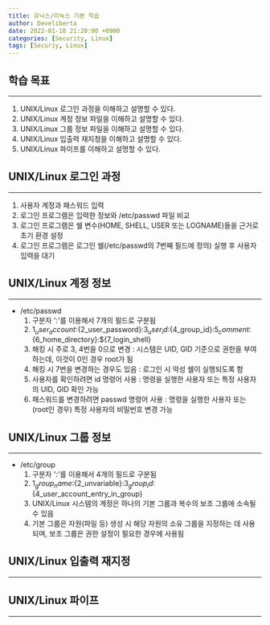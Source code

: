 ```yaml
---
title: 유닉스/리눅스 기본 학습
author: Develiberta
date: 2022-01-18 21:20:00 +0900
categories: [Security, Linux]
tags: [Securiy, Linux]
---
```



## 학습 목표
---
1. UNIX/Linux 로그인 과정을 이해하고 설명할 수 있다.
2. UNIX/Linux 계정 정보 파일을 이해하고 설명할 수 있다.
3. UNIX/Linux 그룹 정보 파일을 이해하고 설명할 수 있다.
4. UNIX/Linux 입출력 재지정을 이해하고 설명할 수 있다.
5. UNIX/Linux 파이프를 이해하고 설명할 수 있다.

## UNIX/Linux 로그인 과정
---
1. 사용자 계정과 패스워드 입력
2. 로그인 프로그램은 입력한 정보와 /etc/passwd 파일 비교
3. 로그인 프로그램은 쉘 변수(HOME, SHELL, USER 또는 LOGNAME)들을 근거로 초기 환경 설정
4. 로그인 프로그램은 로그인 쉘(/etc/passwd의 7번째 필드에 정의) 실행 후 사용자 입력을 대기

## UNIX/Linux 계정 정보
---
- /etc/passwd
	1. 구분자 ':'를 이용해서 7개의 필드로 구분됨
	2. ${1_user_account}:${2_user_password}:${3_user_id}:${4_group_id}:${5_comment}:${6_home_directory}:${7_login_shell}
	3. 해킹 시 주로 3, 4번을 0으로 변경 : 시스템은 UID, GID 기준으로 권한을 부여하는데, 이것이 0인 경우 root가 됨
	4. 해킹 시 7번을 변경하는 경우도 있음 : 로그인 시 악성 쉘이 실행되도록 함
	5. 사용자를 확인하려면 id 명령어 사용 : 명령을 실행한 사용자 또는 특정 사용자의 UID, GID 확인 가능
	6. 패스워드를 변경하려면 passwd 명령어 사용 : 명령을 실행한 사용자 또는 (root인 경우) 특정 사용자의 비밀번호 변경 가능
	
## UNIX/Linux 그룹 정보
---
- /etc/group
	1. 구분자 ':'를 이용해서 4개의 필드로 구분됨
	2. ${1_group_name}:${2_unvariable}:${3_group_id}:${4_user_account_entry_in_group}
	3. UNIX/Linux 시스템의 계정은 하나의 기본 그룹과 복수의 보조 그룹에 소속될 수 있음
	4. 기본 그룹은 자원(파일 등) 생성 시 해당 자원의 소유 그룹을 지정하는 데 사용되며, 보조 그룹은 권한 설정이 필요한 경우에 사용됨
	
## UNIX/Linux 입출력 재지정
---

## UNIX/Linux 파이프
---